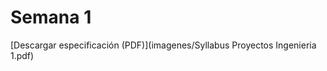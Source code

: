 # Semana 1 

[Descargar especificación (PDF)](imagenes/Syllabus Proyectos Ingenieria 1.pdf)

<object data="../imagenes/Syllabus Proyectos Ingenieria 1.pdf" type="application/pdf" width="100%" height="600">
